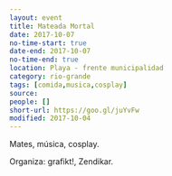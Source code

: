 ```yaml
---
layout: event 
title: Mateada Mortal
date: 2017-10-07
no-time-start: true
date-end: 2017-10-07
no-time-end: true
location: Playa - frente municipalidad
category: rio-grande
tags: [comida,musica,cosplay]
source: 
people: []
short-url: https://goo.gl/juYvFw
modified: 2017-10-04
---
```


Mates, música, cosplay.

Organiza: grafikt!, Zendikar.
